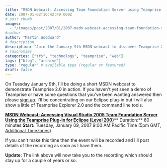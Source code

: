 ```yaml
---
title: "MSDN Webcast: Accessing Team Foundation Server using Teamprise 2.0"
date: 2007-01-02T10:42:49.000Z
# post thumb
images:
  - "/images/post/2007/01/2007-msdn-webcast-accessing-team-foundation-server-using-teamprise-2-0.jpg"
#author
author: "Martin Woodward"
# description
description: "Join the January 9th MSDN webcast to discover Teamprise 2.0, featuring the Eclipse plug-in, Explorer, and command line tools."
# Taxonomies
categories: ["tfs", "technology", "teamprise", "web"]
tags: ["blog", "archive"]
type: "regular" # available type (regular or featured)
draft: false
---
```

On Tuesday January 9th, I'll be doing a short MSDN webcast to demonstrate Teamprise 2.0 in action.  If you haven't yet seen a demo of Teamprise or have some questions that you've been wanting answered then please [sign up](http://msevents.microsoft.com/CUI/EventDetail.aspx?EventID=1032320652&Culture=en-US).  I'll be concentrating on our Eclipse plug-in but I will also show a little of Teamprise Explorer 2.0 and the command line tools. 

**[MSDN Webcast: Accessing Visual Studio 2005 Team Foundation Server Using the Teamprise Plug-in for Eclipse (Level 200)](http://msevents.microsoft.com/CUI/EventDetail.aspx?EventID=1032320652&Culture=en-US)****
Duration:** 60 minutes
**Start:** Tuesday, January 09, 2007 9:00 AM Pacific Time (5pm GMT, [Additional Timezones](http://www.timeanddate.com/worldclock/fixedtime.html?day=9&month=1&year=2007&hour=9&min=0&sec=0&p1=234)) 

If you can't make this time then the event will be recorded and I'll post details of the recording as soon as I have them. 

**Update:**  The link above will now take you to the recording which should stay up for a couple of years or so.